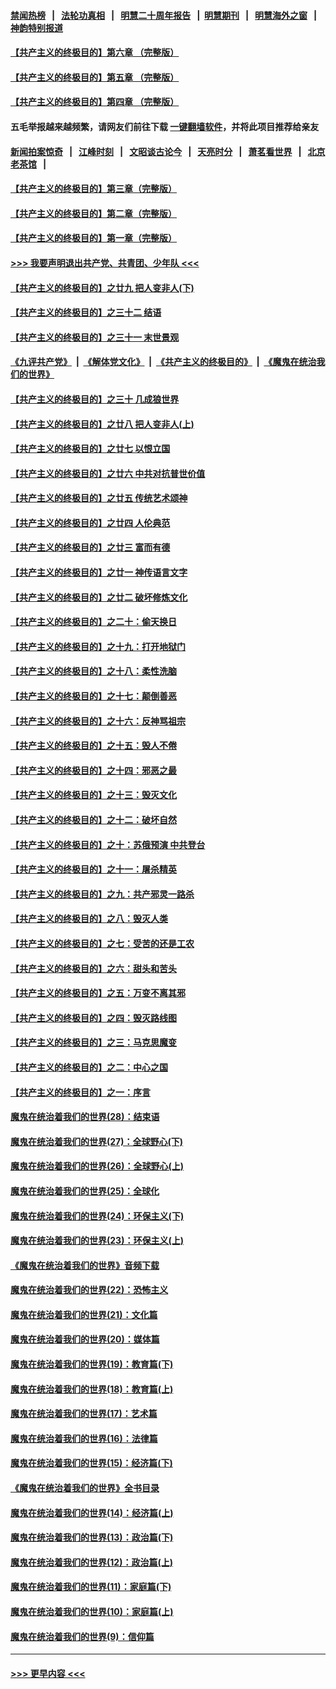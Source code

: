 #### [禁闻热榜](热点新闻.md?=0)  &nbsp;&nbsp;|&nbsp;&nbsp; [法轮功真相](https://github.com/gfw-breaker/truth/blob/master/README.md?=0) &nbsp;&nbsp;|&nbsp;&nbsp; [明慧二十周年报告](https://github.com/gfw-breaker/mh-reports/blob/master/README.md?=0) &nbsp;&nbsp;|&nbsp;&nbsp;[明慧期刊](https://github.com/gfw-breaker/mh-qikan) &nbsp;&nbsp;|&nbsp;&nbsp; [明慧海外之窗](https://github.com/gfw-breaker/mh-news/blob/master/README.md?=0) &nbsp;&nbsp;|&nbsp;&nbsp; [神韵特别报道](https://github.com/gfw-breaker/mh-news/blob/master/shenyun.md?=0)
#### [【共产主义的终极目的】第六章 （完整版）](../pages/nsc422/n11428913.md?t=03151702) 
#### [【共产主义的终极目的】第五章 （完整版）](../pages/nsc422/n11428912.md?t=03151702) 
#### [【共产主义的终极目的】第四章 （完整版）](../pages/nsc422/n11428907.md?t=03151702) 
#### 五毛举报越来越频繁，请网友们前往下载 [一键翻墙软件](https://github.com/gfw-breaker/ssr-accounts)，并将此项目推荐给亲友
#### [新闻拍案惊奇](https://github.com/gfw-breaker/banned-news/blob/master/pages/link4.md) &nbsp;&nbsp;|&nbsp;&nbsp; [江峰时刻](https://github.com/gfw-breaker/banned-news/blob/master/pages/link4.md) &nbsp;&nbsp;|&nbsp;&nbsp; [文昭谈古论今](https://github.com/gfw-breaker/banned-news/blob/master/pages/link4.md) &nbsp;&nbsp;|&nbsp;&nbsp; [天亮时分](https://github.com/gfw-breaker/banned-news/blob/master/pages/link4.md) &nbsp;&nbsp;|&nbsp;&nbsp; [萧茗看世界](https://github.com/gfw-breaker/banned-news/blob/master/pages/link4.md) &nbsp;&nbsp;|&nbsp;&nbsp; [北京老茶馆](https://github.com/gfw-breaker/banned-news/blob/master/pages/link4.md) &nbsp;&nbsp;|&nbsp;&nbsp; 
#### [【共产主义的终极目的】第三章（完整版）](../pages/nsc422/n11428848.md?t=03151702) 
#### [【共产主义的终极目的】第二章（完整版）](../pages/nsc422/n11428831.md?t=03151702) 
#### [【共产主义的终极目的】第一章（完整版）](../pages/nsc422/n11417651.md?t=03151702) 
#### [>>> 我要声明退出共产党、共青团、少年队 <<<](https://github.com/begood0513/goodnews/blob/master/quit/letter.md) 
#### [【共产主义的终极目的】之廿九 把人变非人(下)](../pages/nsc422/n11344140.md?t=03151702) 
#### [【共产主义的终极目的】之三十二 结语](../pages/nsc422/n11360535.md?t=03151702) 
#### [【共产主义的终极目的】之三十一 末世景观](../pages/nsc422/n11351129.md?t=03151702) 
#### [《九评共产党》](https://github.com/begood0513/9ping.md/blob/master/README.md) &nbsp;|&nbsp; [《解体党文化》](../../../../jtdwh.md/blob/master/README.md)  &nbsp;|&nbsp; [《共产主义的终极目的》](../../../../gczydzjmd.md/blob/master/README.md) &nbsp;|&nbsp; [《魔鬼在统治我们的世界》](../../../../mgztzwmdsj.md/blob/master/README.md) 
#### [【共产主义的终极目的】之三十 几成狼世界](../pages/nsc422/n11348280.md?t=03151702) 
#### [【共产主义的终极目的】之廿八 把人变非人(上)](../pages/nsc422/n11340492.md?t=03151702) 
#### [【共产主义的终极目的】之廿七 以恨立国](../pages/nsc422/n11336944.md?t=03151702) 
#### [【共产主义的终极目的】之廿六 中共对抗普世价值](../pages/nsc422/n11324785.md?t=03151702) 
#### [【共产主义的终极目的】之廿五 传统艺术颂神](../pages/nsc422/n11296396.md?t=03151702) 
#### [【共产主义的终极目的】之廿四 人伦典范](../pages/nsc422/n11296397.md?t=03151702) 
#### [【共产主义的终极目的】之廿三 富而有德](../pages/nsc422/n11283598.md?t=03151702) 
#### [【共产主义的终极目的】之廿一 神传语言文字](../pages/nsc422/n11263265.md?t=03151702) 
#### [【共产主义的终极目的】之廿二 破坏修炼文化](../pages/nsc422/n11245728.md?t=03151702) 
#### [【共产主义的终极目的】之二十：偷天换日](../pages/nsc422/n11238846.md?t=03151702) 
#### [【共产主义的终极目的】之十九：打开地狱门](../pages/nsc422/n11206376.md?t=03151702) 
#### [【共产主义的终极目的】之十八：柔性洗脑](../pages/nsc422/n11199994.md?t=03151702) 
#### [【共产主义的终极目的】之十七：颠倒善恶](../pages/nsc422/n11179782.md?t=03151702) 
#### [【共产主义的终极目的】之十六：反神骂祖宗](../pages/nsc422/n11166798.md?t=03151702) 
#### [【共产主义的终极目的】之十五：毁人不倦](../pages/nsc422/n11166792.md?t=03151702) 
#### [【共产主义的终极目的】之十四：邪恶之最](../pages/nsc422/n11150249.md?t=03151702) 
#### [【共产主义的终极目的】之十三：毁灭文化](../pages/nsc422/n11135227.md?t=03151702) 
#### [【共产主义的终极目的】之十二：破坏自然](../pages/nsc422/n11135214.md?t=03151702) 
#### [【共产主义的终极目的】之十：苏俄预演 中共登台](../pages/nsc422/n11118424.md?t=03151702) 
#### [【共产主义的终极目的】之十一：屠杀精英](../pages/nsc422/n11118442.md?t=03151702) 
#### [【共产主义的终极目的】之九：共产邪灵一路杀](../pages/nsc422/n11114139.md?t=03151702) 
#### [【共产主义的终极目的】之八：毁灭人类](../pages/nsc422/n11108503.md?t=03151702) 
#### [【共产主义的终极目的】之七：受苦的还是工农](../pages/nsc422/n11101809.md?t=03151702) 
#### [【共产主义的终极目的】之六：甜头和苦头](../pages/nsc422/n11096971.md?t=03151702) 
#### [【共产主义的终极目的】之五：万变不离其邪](../pages/nsc422/n11091285.md?t=03151702) 
#### [【共产主义的终极目的】之四：毁灭路线图](../pages/nsc422/n11086284.md?t=03151702) 
#### [【共产主义的终极目的】之三：马克思魔变](../pages/nsc422/n11061941.md?t=03151702) 
#### [【共产主义的终极目的】之二：中心之国](../pages/nsc422/n11047728.md?t=03151702) 
#### [【共产主义的终极目的】之一：序言](../pages/nsc422/n11086077.md?t=03151702) 
#### [魔鬼在统治着我们的世界(28)：结束语](../pages/nsc422/n10936246.md?t=03151702) 
#### [魔鬼在统治着我们的世界(27)：全球野心(下)](../pages/nsc422/n10928319.md?t=03151702) 
#### [魔鬼在统治着我们的世界(26)：全球野心(上)](../pages/nsc422/n10900318.md?t=03151702) 
#### [魔鬼在统治着我们的世界(25)：全球化](../pages/nsc422/n10788205.md?t=03151702) 
#### [魔鬼在统治着我们的世界(24)：环保主义(下)](../pages/nsc422/n10695307.md?t=03151702) 
#### [魔鬼在统治着我们的世界(23)：环保主义(上)](../pages/nsc422/n10688613.md?t=03151702) 
#### [《魔鬼在统治着我们的世界》音频下载](../pages/nsc422/n10635553.md?t=03151702) 
#### [魔鬼在统治着我们的世界(22)：恐怖主义](../pages/nsc422/n10614727.md?t=03151702) 
#### [魔鬼在统治着我们的世界(21)：文化篇](../pages/nsc422/n10597706.md?t=03151702) 
#### [魔鬼在统治着我们的世界(20)：媒体篇](../pages/nsc422/n10586579.md?t=03151702) 
#### [魔鬼在统治着我们的世界(19)：教育篇(下)](../pages/nsc422/n10564808.md?t=03151702) 
#### [魔鬼在统治着我们的世界(18)：教育篇(上)](../pages/nsc422/n10526970.md?t=03151702) 
#### [魔鬼在统治着我们的世界(17)：艺术篇](../pages/nsc422/n10499093.md?t=03151702) 
#### [魔鬼在统治着我们的世界(16)：法律篇](../pages/nsc422/n10485969.md?t=03151702) 
#### [魔鬼在统治着我们的世界(15)：经济篇(下)](../pages/nsc422/n10469975.md?t=03151702) 
#### [《魔鬼在统治着我们的世界》全书目录](../pages/nsc422/n10464261.md?t=03151702) 
#### [魔鬼在统治着我们的世界(14)：经济篇(上)](../pages/nsc422/n10457370.md?t=03151702) 
#### [魔鬼在统治着我们的世界(13)：政治篇(下)](../pages/nsc422/n10448270.md?t=03151702) 
#### [魔鬼在统治着我们的世界(12)：政治篇(上)](../pages/nsc422/n10444576.md?t=03151702) 
#### [魔鬼在统治着我们的世界(11)：家庭篇(下)](../pages/nsc422/n10440961.md?t=03151702) 
#### [魔鬼在统治着我们的世界(10)：家庭篇(上)](../pages/nsc422/n10435448.md?t=03151702) 
#### [魔鬼在统治着我们的世界(9)：信仰篇](../pages/nsc422/n10432159.md?t=03151702) 

----
#### [ >>> 更早内容 <<< ](../indexes/nsc422-earlier.md)

